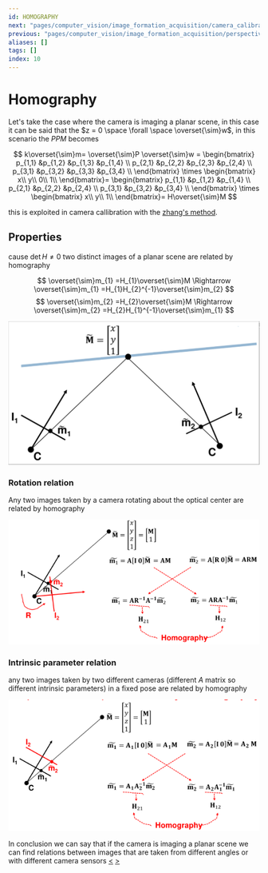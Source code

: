 ```yaml
---
id: HOMOGRAPHY
next: "pages/computer_vision/image_formation_acquisition/camera_calibration.md"
previous: "pages/computer_vision/image_formation_acquisition/perspective_projection_matrix.md"
aliases: []
tags: []
index: 10
---
```


# Homography

Let's take the case where the camera is imaging a planar scene, in this case it can be said that the $z = 0 \space  \forall \space \overset{\sim}w$, in this scenario the $PPM$ becomes

$$
k\overset{\sim}m= \overset{\sim}P \overset{\sim}w =
\begin{bmatrix}
p_{1,1} &p_{1,2} &p_{1,3} &p_{1,4} \\
p_{2,1} &p_{2,2} &p_{2,3} &p_{2,4} \\
p_{3,1} &p_{3,2} &p_{3,3} &p_{3,4} \\
\end{bmatrix} \times
\begin{bmatrix}
x\\
y\\
0\\
1\\
\end{bmatrix}=
\begin{bmatrix}
p_{1,1} &p_{1,2} &p_{1,4} \\
p_{2,1} &p_{2,2}  &p_{2,4} \\
p_{3,1} &p_{3,2}  &p_{3,4} \\
\end{bmatrix} \times
\begin{bmatrix}
x\\
y\\
1\\
\end{bmatrix}= H\overset{\sim}M
$$

this is exploited in camera callibration with the [zhang's method](pages/computer_vision/image_formation_acquisition/zhang_method.md).

## Properties

cause $\det{H} \neq 0$  two distinct images of a planar scene are related by homography

$$
\overset{\sim}m_{1} =H_{1}\overset{\sim}M \Rightarrow \overset{\sim}m_{1} =H_{1}H_{2}^{-1}\overset{\sim}m_{2}
$$
$$
\overset{\sim}m_{2} =H_{2}\overset{\sim}M \Rightarrow \overset{\sim}m_{2} =H_{2}H_{1}^{-1}\overset{\sim}m_{1}
$$


![](assets/computer_vision/Pasted_image_20240222102217.png)

### Rotation relation

Any two images taken by a camera rotating about the optical center are related by homography

![](assets/computer_vision/Pasted_image_20231021104939.png)

### Intrinsic parameter relation

any two images taken by two different cameras (different $A$ matrix so different intrinsic parameters) in a fixed pose are related by homography

![](assets/computer_vision/Pasted_image_20231021105132.png)

In conclusion we can say that if the camera is imaging a planar scene we can find relations between images that are taken from different angles or with different camera sensors
[<](pages/computer_vision/image_formation_acquisition/perspective_projection_matrix.md) [>](pages/computer_vision/image_formation_acquisition/camera_calibration.md)
